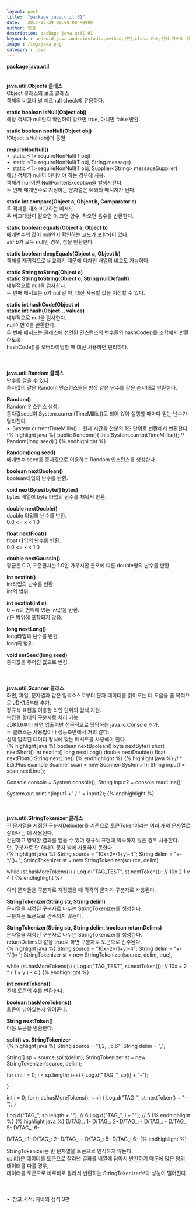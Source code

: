 ```yaml
---
layout: post
title:  "package java.util 01"
date:   2017-05-29 09:00:00 +0900
author: 민갤
description: package java.util 01
keywords : android,java,androidstudio,method,선언,class,요소,언어,자바의 정석,프로그래밍,java.util,java.lang,패키지
image : /img/java.png
category : java
---
```

<div><strong class="h2">package java.util</strong></div>
<br>
<br>

<div><strong class="h2">java.util.Objects 클래스</strong></div>
<div>Object 클래스의 보조 클래스</div>
<div>객체의 비교나 널 체크null check에 유용하다.</div><p></p>

<div><strong>static boolean isNull(Object obj)</strong></div>
<div>해당 객체가 null인지 확인하여 맞으면 true, 아니면 false 반환.</div><p></p>

<div><strong>static boolean nonNull(Object obj)</strong></div>
<div>!Object.isNull(obj)과 동일.</div><p></p>

<div><strong>requireNonNull()</strong></div>
<div>&#149;&nbsp; static &lt;T&gt; requireNonNull(T obj)</div>
<div>&#149;&nbsp; static &lt;T&gt; requireNonNull(T obj, String message)</div>
<div>&#149;&nbsp; static &lt;T&gt; requireNonNull(T obj, Supplier&lt;String&gt; messageSupplier)</div>
<div>해당 객체가 null이 아니어야 하는 경우에 사용.</div>
<div>객체가 null이면 NullPointerException을 발생시킨다.</div>
<div>두 번째 매개변수로 지정하는 문자열은 예외의 메시지가 된다.</div><p></p>

<div><strong>static int compare(Object a, Object b, Comparator c)</strong></div>
<div>두 객체를 대소 비교하는 메서드.</div>
<div>두 비교대상이 같으면 0, 크면 양수, 작으면 음수를 반환한다.</div><p></p>

<div><strong>static boolean equals(Object a, Object b)</strong></div>
<div>매개변수의 값이 null인지 확인하는 코드가 포함되어 있다.</div>
<div>a와 b가 모두 null인 경우, 참을 반환한다.</div><p></p>

<div><strong>static boolean deepEquals(Object a, Object b)</strong></div>
<div>객체를 재귀적으로 비교하기 때문에 다차원 배열의 비교도 가능하다.</div><p></p>

<div><strong>static String toString(Object o)</strong></div>
<div><strong>static String toString(Object o, String nullDefault)</strong></div>
<div>내부적으로 null을 검사한다.</div>
<div>두 번째 메서드는 o가 null일 때, 대신 사용할 값을 지정할 수 있다.</div><p></p>

<div><strong>static int hashCode(Object o)</strong></div>
<div><strong>static int hash(Object... values)</strong></div>
<div>내부적으로 null을 검사한다.</div>
<div>null이면 0을 반환한다.</div>
<div>두 번째 메서드는 클래스에 선언된 인스턴스의 변수들의 hashCode()를 조합해서 반환하도록 </div>
<div>hashCode()를 오버라이딩할 때 대신 사용하면 편리하다.</div>
<br>
<br>
<br>

<div><strong class="h2">java.util.Random 클래스</strong></div>
<div>난수를 얻을 수 있다.</div>
<div>종자값이 같은 Random 인스턴스들은 항상 같은 난수를 같은 순서대로 반환한다.</div><p></p>

<div><strong>Random()</strong></div>
<div>Random 인스턴스 생성.</div>
<div>종자값seed이 System.currentTimeMillis()로 되어 있어 실행할 때마다 얻는 난수가 달라진다.</div>
<div>&#149;&nbsp; System.currentTimeMillis() :&nbsp; 현재 시간을 천분의 1초 단위로 변환해서 반환한다.</div>
{% highlight java %}
public Random(){
    this(System.currentTimeMillis());       // Random(long seed)
}
{% endhighlight %}<p></p>

<div><strong>Random(long seed)</strong></div>
<div>매개변수 seed를 종자값으로 이용하는 Random 인스턴스를 생성한다.</div><p></p>

<div><strong>boolean nextBoolean()</strong></div>
<div>boolean타입의 난수를 반환.</div><p></p>

<div><strong>void nextBytes(byte[] bytes)</strong></div>
<div>bytes 배열에 byte 타입의 난수를 채워서 반환.</div><p></p>

<div><strong>double nextDouble()</strong></div>
<div>double 타입의 난수를 반환.</div>
<div>0.0 <= x < 1.0</div><p></p>

<div><strong>float nextFloat()</strong></div>
<div>float 타입의 난수를 반환.</div>
<div>0.0 <= x < 1.0</div><p></p>

<div><strong>double nextGaussin()</strong></div>
<div>평균은 0.0, 표준편차는 1.0인 가우시안 분포에 따른 double형의 난수를 반환.</div><p></p>

<div><strong>int nextInt()</strong></div>
<div>int타입의 난수를 반환.</div>
<div>int의 범위.</div><p></p>

<div><strong>int nextInt(int n)</strong></div>
<div>0 ~ n의 범위에 있는 int값을 반환.</div>
<div>n은 범위에 포함되지 않음.</div><p></p>

<div><strong>long nextLong()</strong></div>
<div>long타입의 난수를 반환.</div>
<div>long의 범위.</div><p></p>

<div><strong>void setSeed(long seed)</strong></div>
<div>종자값을 주어진 값으로 변경.</div>
<br>
<br>
<br>

<div><strong class="h2">java.util.Scanner 클래스</strong></div>
<div>화면, 파일, 문자열과 같은 입력소스로부터 문자 데이터를 읽어오는 데 도움을 줄 목적으로 JDK1.5부터 추가.</div>
<div>정규식 표현을 이용한 라인 단위의 검색 지원.</div>
<div>복잡한 형태의 구분자로 처리 가능</div>
<div>JDK1.6부터 화면 입출력만 전문적으로 담당하는 java.io.Console 추가.</div>
<div>두 클래스는 사용법이나 성능측면에서 거의 같다.</div>
<div>실제 입력된 데이터 형식에 맞는 메서드를 사용해야 한다.</div>
{% highlight java %}
boolean nextBoolean()
byte nextByte()
short nextShort()
int nextInt()
long nextLong()
double nextDouble()
float nextFloat()
String nextLine()
{% endhighlight %}
{% highlight java %}
// * EditPlus example
Scanner scan = new Scanner(System.in);
String input1 = scan.nextLine();

Console console = System.console();
String input2 = console.readLine();

System.out.println(input1 +" / " + input2);
{% endhighlight %}
<br>
<br>
<br>

<div><strong class="h2">java.util.StringTokenizer 클래스</strong></div>
<div>긴 문자열을 지정된 구분자Delimiter를 기준으로 토큰Token이라는 여러 개의 문자열로 잘라내는 데 사용된다.</div>
<div>간단하고 명확한 결과를 얻을 수 있어 정규식 표현에 익숙하지 않은 경우 사용한다.</div>
<div>단, 구분자로 단 하나의 문자 밖에 사용하지 못한다.</div>
{% highlight java %}
String source = "10x=2*(1+y)-4";
String delim = "+-*/()=";
StringTokenizer st = new StringTokenizer(source, delim);

while (st.hasMoreTokens()) {
    Log.d("TAG_TEST", st.nextToken());           // 10x  2  1  y  4
}
{% endhighlight %}<p></p>
<div>여러 문자들을 구분자로 지정했을 때 각각의 문자가 구분자로 사용된다.</div><p></p>

<div><strong>StringTokenizer(String str, String delim)</strong></div>
<div>문자열을 지정된 구분자로 나누는 StringTokenizer를 생성한다.</div>
<div>구분자는 토큰으로 간주되지 않는다.</div>
<p></p>

<div><strong>StringTokenizer(String str, String delim, boolean returnDelims)</strong></div>
<div>문자열을 지정된 구분자로 나누는 StringTokenizer를 생성한다.</div>
<div>returnDelims의 값을 true로 하면 구분자로 토큰으로 간주된다.</div>
{% highlight java %}
String source = "10x=2*(1+y)-4";
String delim = "+-*/()=";
StringTokenizer st = new StringTokenizer(source, delim, true);

while (st.hasMoreTokens()) {
    Log.d("TAG_TEST", st.nextToken());           // 10x  =  2  *  (  1  +  y  )  -  4
}
{% endhighlight %}<p></p>

<div><strong>int countTokens()</strong></div>
<div>전체 토큰의 수를 반환한다.</div>
<p></p>

<div><strong>boolean hasMoreTokens()</strong></div>
<div>토큰이 남아있는지 알려준다.</div>
<p></p>

<div><strong>String nextToken()</strong></div>
<div>다음 토큰을 반환한다.</div>
<p></p>

<div><strong>split() vs. StringTokenizer</strong></div>
{% highlight java %}
String source = "1,2, ,,5,6";
String delim = ",";

String[] sp = source.split(delim);
StringTokenizer st = new StringTokenizer(source, delim);

for (int i = 0; i < sp.length; i++) {
    Log.d("TAG_", sp[i] + "-");

}

int i = 0;
for (; st.hasMoreTokens(); i++) {
    Log.d("TAG_", st.nextToken() + "-");
}

Log.d("TAG_", sp.length + "");               // 6
Log.d("TAG_", i + "");                       // 5
{% endhighlight %}
{% highlight java %}
D/TAG_: 1-
D/TAG_: 2-
D/TAG_:  -
D/TAG_: -
D/TAG_: 5-
D/TAG_: 6-

D/TAG_: 1-
D/TAG_: 2-
D/TAG_:  -
D/TAG_: 5-
D/TAG_: 6-
{% endhighlight %}<p></p>
<div>StringTokenizer는 빈 문자열을 토큰으로 인식하지 않는다.</div>
<div>split()은 데이터를 토큰으로 잘라낸 결과를 배열에 담아서 반환하기 때문에 많은 양의 데이터를 다룰 경우,</div>
<div>데이터를 토큰으로 바로바로 잘라서 반환하는 StringTokenizer보다 성능이 떨어진다.</div>

<br>
<br>
<br>
&#149;&nbsp; 참고 서적: 자바의 정석 3판
